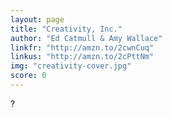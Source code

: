 ```yaml
---
layout: page
title: "Creativity, Inc."
author: "Ed Catmull & Amy Wallace"
linkfr: "http://amzn.to/2cwnCuq"
linkus: "http://amzn.to/2cPttNm" 
img: "creativity-cover.jpg"
score: 0
---
```


?